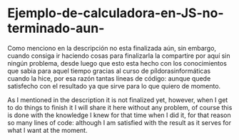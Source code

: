 # Ejemplo-de-calculadora-en-JS-no-terminado-aun-
Como menciono en la descripción no esta finalizada aún, sin embargo, cuando consiga ir haciendo cosas para finalizarla la compartire por
aquí sin ningún problema, desde luego que esto esta hecho con los conocimientos que sabia para aquel tiempo gracias al curso de píldorasinformáticas cuando la hice, por esa razón
tantas líneas de código: aunque quede satisfecho con el resultado ya que sirve para lo que quiero de momento.




As I mentioned in the description it is not finalized yet, however, when I get to do things to finish it I will share it
here without any problem, of course this is done with the knowledge I knew for that time when I did it, for that reason
so many lines of code: although I am satisfied with the result as it serves for what I want at the moment.
